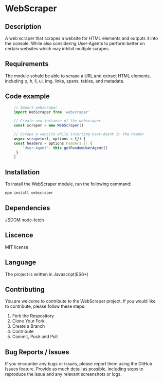 # WebScraper

## Description
A web scraper that scrapes a website for HTML elements and outputs it into the console. While also considering User-Agents to perform better on certain websites which may inhibit multiple scrapes.

## Requirements
 The module sohuld be able to scrape a URL and extract HTML elements, including p, h, li, ul, img, links, spans, tables, and metadata.

## Code example
```javascript
    // Import webscraper
    import WebScraper from 'webscraper'

    // Create new instance of the webscraper
    const scraper = new WebScraper()

    // Scrape a website while inserting User-Agent in the header
    async scrape(url, options = {}) {
    const headers = options.headers || {
        'User-Agent': this.getRandomUserAgent()
     }
    }
```

## Installation
To install the WebScraper module, run the following command:

```sh
npm install webscraper
```
## Dependencies
JSDOM
node-fetch

## Liscence 
MIT license

## Language
The project is written in Javascript(ES6+)

## Contributing
You are welcome to contribute to the WebScraper project. If you would like to contribute, please follow these steps:
1. Fork the Respository
2. Clone Your Fork
3. Create a Branch
4. Contribute 
5. Commit, Push and Pull

## Bug Reports / Issues
If you encounter any bugs or issues, please report them using the GitHub Issues feature. Provide as much detail as possible, including steps to reproduce the issue and any relevant screenshots or logs.

